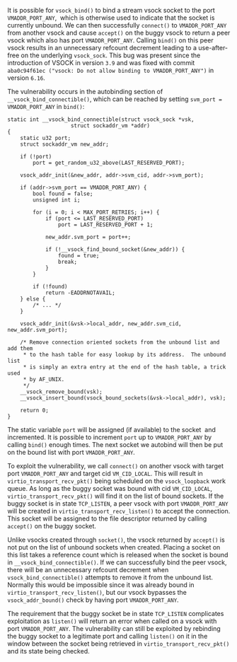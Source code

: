 It is possible for `vsock_bind()` to bind a stream vsock socket to the port `VMADDR_PORT_ANY`,  which is otherwise used to indicate that the socket is currently unbound. We can then successfully `connect()` to `VMADDR_PORT_ANY` from another vsock and cause `accept()` on the buggy vsock to return a peer vsock which also has port `VMADDR_PORT_ANY`. Calling `bind()` on this peer vsock results in an unnecessary refcount decrement leading to a use-after-free on the underlying `vsock_sock`. This bug was present since the introduction of VSOCK in version `3.9` and was fixed with commit `aba0c94f61ec ("vsock: Do not allow binding to VMADDR_PORT_ANY")` in version `6.16`.

The vulnerability occurs in the autobinding section of `__vsock_bind_connectible()`, which can be reached by setting `svm_port = VMADDR_PORT_ANY` in `bind()`:

```
static int __vsock_bind_connectible(struct vsock_sock *vsk,
                    struct sockaddr_vm *addr)
{
    static u32 port;
    struct sockaddr_vm new_addr;

    if (!port)
        port = get_random_u32_above(LAST_RESERVED_PORT);

    vsock_addr_init(&new_addr, addr->svm_cid, addr->svm_port);

    if (addr->svm_port == VMADDR_PORT_ANY) {
        bool found = false;
        unsigned int i;

        for (i = 0; i < MAX_PORT_RETRIES; i++) {
            if (port <= LAST_RESERVED_PORT)
                port = LAST_RESERVED_PORT + 1;

            new_addr.svm_port = port++;

            if (!__vsock_find_bound_socket(&new_addr)) {
                found = true;
                break;
            }
        }

        if (!found)
            return -EADDRNOTAVAIL;
    } else {
        /* ... */
    }

    vsock_addr_init(&vsk->local_addr, new_addr.svm_cid, new_addr.svm_port);

    /* Remove connection oriented sockets from the unbound list and add them
     * to the hash table for easy lookup by its address.  The unbound list
     * is simply an extra entry at the end of the hash table, a trick used
     * by AF_UNIX.
     */
    __vsock_remove_bound(vsk);
    __vsock_insert_bound(vsock_bound_sockets(&vsk->local_addr), vsk);

    return 0;
}
```
The static variable `port` will be assigned (if available) to the socket  and incremented. It is possible to increment `port` up to `VMADDR_PORT_ANY` by calling `bind()` enough times. The next socket we autobind will then be put on the bound list with port `VMADDR_PORT_ANY`. 

To exploit the vulnerability, we call `connect()` on another vsock with target port `VMADDR_PORT_ANY` and target cid `VM_CID_LOCAL`. This will result in `virtio_transport_recv_pkt()` being scheduled on the `vsock_loopback` work queue. As long as the buggy socket was bound with cid `VM_CID_LOCAL`, `virtio_transport_recv_pkt()` will find it on the list of bound sockets. If the buggy socket is in state `TCP_LISTEN`, a peer vsock with port `VMADDR_PORT_ANY` will be created in `virtio_transport_recv_listen()` to accept the connection. This socket will be assigned to the file descriptor returned by calling `accept()` on the buggy socket.

Unlike vsocks created through `socket()`, the vsock returned by `accept()` is not put on the list of unbound sockets when created. Placing a socket on this list takes a reference count which is released when the socket is bound in `__vsock_bind_connectible()`. If we can successfully bind the peer vsock, there will be an unnecessary refcount decrement when `vsock_bind_connectible()` attempts to remove it from the unbound list. Normally this would be impossible since it was already bound in `virtio_transport_recv_listen()`, but our vsock bypasses the `vsock_addr_bound()` check by having port `VMADDR_PORT_ANY`.

The requirement that the buggy socket be in state `TCP_LISTEN` complicates exploitation as `listen()` will return an error when called on a vsock with port `VMADDR_PORT_ANY`. The vulnerability can still be exploited by rebinding the buggy socket to a legitimate port and calling `listen()` on it in the window between the socket being retrieved in `virtio_transport_recv_pkt()` and its state being checked.

